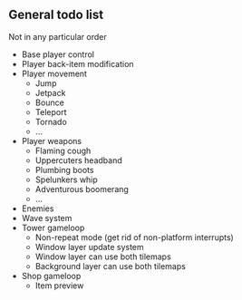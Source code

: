 ## General todo list
Not in any particular order

* Base player control
* Player back-item modification
* Player movement
    * Jump
    * Jetpack
    * Bounce
    * Teleport
    * Tornado
    * ...
* Player weapons
    * Flaming cough
    * Uppercuters headband
    * Plumbing boots
    * Spelunkers whip
    * Adventurous boomerang
    * ...
* Enemies
* Wave system
* Tower gameloop
    * Non-repeat mode (get rid of non-platform interrupts)
    * Window layer update system
    * Window layer can use both tilemaps
    * Background layer can use both tilemaps
* Shop gameloop
    * Item preview
